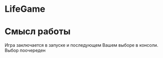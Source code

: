 # LifeGame
# Смысл работы
Игра заключается в запуске и последующем Вашем выборе в консоли.
Выбор поочереден
